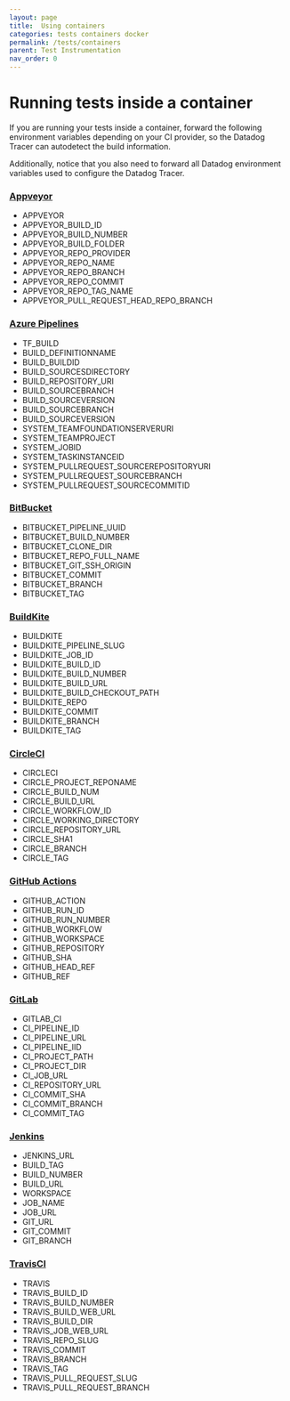 ```yaml
---
layout: page
title:  Using containers
categories: tests containers docker
permalink: /tests/containers
parent: Test Instrumentation
nav_order: 0
---
```


# Running tests inside a container

If you are running your tests inside a container, forward the following environment variables depending on your CI provider, so the Datadog Tracer can autodetect the build information.

Additionally, notice that you also need to forward all Datadog environment variables used to configure the Datadog Tracer. 

### [Appveyor](https://www.appveyor.com/docs/environment-variables/)

- APPVEYOR
- APPVEYOR_BUILD_ID
- APPVEYOR_BUILD_NUMBER
- APPVEYOR_BUILD_FOLDER
- APPVEYOR_REPO_PROVIDER
- APPVEYOR_REPO_NAME
- APPVEYOR_REPO_BRANCH
- APPVEYOR_REPO_COMMIT
- APPVEYOR_REPO_TAG_NAME
- APPVEYOR_PULL_REQUEST_HEAD_REPO_BRANCH

### [Azure Pipelines](https://docs.microsoft.com/en-us/azure/devops/pipelines/build/variables?view=azure-devops)

- TF_BUILD
- BUILD_DEFINITIONNAME
- BUILD_BUILDID
- BUILD_SOURCESDIRECTORY
- BUILD_REPOSITORY_URI
- BUILD_SOURCEBRANCH
- BUILD_SOURCEVERSION
- BUILD_SOURCEBRANCH
- BUILD_SOURCEVERSION
- SYSTEM_TEAMFOUNDATIONSERVERURI
- SYSTEM_TEAMPROJECT
- SYSTEM_JOBID
- SYSTEM_TASKINSTANCEID
- SYSTEM_PULLREQUEST_SOURCEREPOSITORYURI
- SYSTEM_PULLREQUEST_SOURCEBRANCH
- SYSTEM_PULLREQUEST_SOURCECOMMITID

### [BitBucket](https://support.atlassian.com/bitbucket-cloud/docs/variables-and-secrets/)

- BITBUCKET_PIPELINE_UUID
- BITBUCKET_BUILD_NUMBER
- BITBUCKET_CLONE_DIR
- BITBUCKET_REPO_FULL_NAME
- BITBUCKET_GIT_SSH_ORIGIN
- BITBUCKET_COMMIT
- BITBUCKET_BRANCH
- BITBUCKET_TAG

### [BuildKite](https://buildkite.com/docs/pipelines/environment-variables)

- BUILDKITE
- BUILDKITE_PIPELINE_SLUG
- BUILDKITE_JOB_ID
- BUILDKITE_BUILD_ID
- BUILDKITE_BUILD_NUMBER
- BUILDKITE_BUILD_URL
- BUILDKITE_BUILD_CHECKOUT_PATH
- BUILDKITE_REPO
- BUILDKITE_COMMIT
- BUILDKITE_BRANCH
- BUILDKITE_TAG

### [CircleCI](https://circleci.com/docs/2.0/env-vars/#built-in-environment-variables)

- CIRCLECI
- CIRCLE_PROJECT_REPONAME
- CIRCLE_BUILD_NUM
- CIRCLE_BUILD_URL
- CIRCLE_WORKFLOW_ID
- CIRCLE_WORKING_DIRECTORY
- CIRCLE_REPOSITORY_URL
- CIRCLE_SHA1
- CIRCLE_BRANCH
- CIRCLE_TAG

### [GitHub Actions](https://docs.github.com/en/free-pro-team@latest/actions/reference/environment-variables#default-environment-variables)

- GITHUB_ACTION
- GITHUB_RUN_ID
- GITHUB_RUN_NUMBER
- GITHUB_WORKFLOW
- GITHUB_WORKSPACE
- GITHUB_REPOSITORY
- GITHUB_SHA
- GITHUB_HEAD_REF
- GITHUB_REF

### [GitLab](https://docs.gitlab.com/ee/ci/variables/predefined_variables.html)

- GITLAB_CI
- CI_PIPELINE_ID
- CI_PIPELINE_URL
- CI_PIPELINE_IID
- CI_PROJECT_PATH
- CI_PROJECT_DIR
- CI_JOB_URL
- CI_REPOSITORY_URL
- CI_COMMIT_SHA
- CI_COMMIT_BRANCH
- CI_COMMIT_TAG

### [Jenkins](https://wiki.jenkins.io/display/JENKINS/Building+a+software+project)

- JENKINS_URL
- BUILD_TAG
- BUILD_NUMBER
- BUILD_URL
- WORKSPACE
- JOB_NAME
- JOB_URL
- GIT_URL
- GIT_COMMIT
- GIT_BRANCH

### [TravisCI](https://docs.travis-ci.com/user/environment-variables/#default-environment-variables)

- TRAVIS
- TRAVIS_BUILD_ID
- TRAVIS_BUILD_NUMBER
- TRAVIS_BUILD_WEB_URL
- TRAVIS_BUILD_DIR
- TRAVIS_JOB_WEB_URL
- TRAVIS_REPO_SLUG
- TRAVIS_COMMIT
- TRAVIS_BRANCH
- TRAVIS_TAG
- TRAVIS_PULL_REQUEST_SLUG
- TRAVIS_PULL_REQUEST_BRANCH